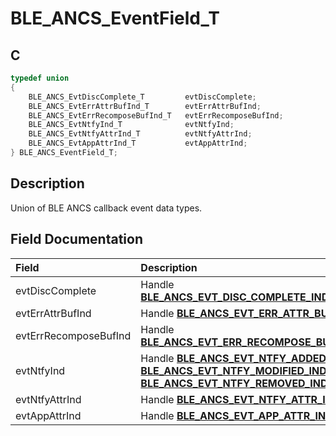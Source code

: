 # BLE_ANCS_EventField_T

## C

```c
typedef union
{
    BLE_ANCS_EvtDiscComplete_T         evtDiscComplete;
    BLE_ANCS_EvtErrAttrBufInd_T        evtErrAttrBufInd;
    BLE_ANCS_EvtErrRecomposeBufInd_T   evtErrRecomposeBufInd;
    BLE_ANCS_EvtNtfyInd_T              evtNtfyInd;
    BLE_ANCS_EvtNtfyAttrInd_T          evtNtfyAttrInd;
    BLE_ANCS_EvtAppAttrInd_T           evtAppAttrInd;
} BLE_ANCS_EventField_T;
```

## Description

Union of BLE ANCS callback event data types.


## Field Documentation

|Field|Description|
|:---|:---|
|evtDiscComplete|Handle **[BLE_ANCS_EVT_DISC_COMPLETE_IND](GUID-09E4D761-E240-4D15-8065-2AB976C30FAB.md)**|
|evtErrAttrBufInd|Handle **[BLE_ANCS_EVT_ERR_ATTR_BUF_IND](GUID-09E4D761-E240-4D15-8065-2AB976C30FAB.md)**.|
|evtErrRecomposeBufInd|Handle **[BLE_ANCS_EVT_ERR_RECOMPOSE_BUF_IND](GUID-09E4D761-E240-4D15-8065-2AB976C30FAB.md)**.|
|evtNtfyInd|Handle **[BLE_ANCS_EVT_NTFY_ADDED_IND](GUID-09E4D761-E240-4D15-8065-2AB976C30FAB.md)**, **[BLE_ANCS_EVT_NTFY_MODIFIED_IND](GUID-09E4D761-E240-4D15-8065-2AB976C30FAB.md)**, **[BLE_ANCS_EVT_NTFY_REMOVED_IND](GUID-09E4D761-E240-4D15-8065-2AB976C30FAB.md)**.|
|evtNtfyAttrInd|Handle **[BLE_ANCS_EVT_NTFY_ATTR_IND](GUID-09E4D761-E240-4D15-8065-2AB976C30FAB.md)**.|
|evtAppAttrInd|Handle **[BLE_ANCS_EVT_APP_ATTR_IND](GUID-09E4D761-E240-4D15-8065-2AB976C30FAB.md)**.|
